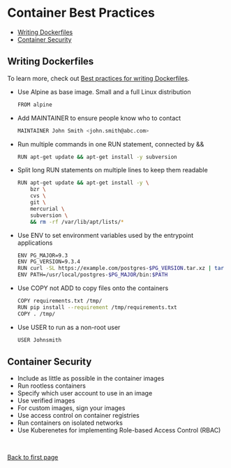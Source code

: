 

# Container Best Practices 


- [Writing Dockerfiles](#writing-dockerfiles)
- [Container Security](#container-security)



## Writing Dockerfiles 

To learn more, check out [Best practices for writing Dockerfiles](https://docs.docker.com/develop/develop-images/dockerfile_best-practices/).

- Use Alpine as base image. Small and a full Linux distribution

    ```bash
    FROM alpine
    ```

- Add MAINTAINER to ensure people know who to contact  

    ```bash
    MAINTAINER John Smith <john.smith@abc.com>
    ```

- Run multiple commands in one RUN statement, connected by && 

    ```bash
    RUN apt-get update && apt-get install -y subversion 
    ```

- Split long RUN statements on multiple lines to keep them readable

    ```bash
    RUN apt-get update && apt-get install -y \
        bzr \
        cvs \
        git \
        mercurial \
        subversion \
        && rm -rf /var/lib/apt/lists/*
    ```

- Use ENV to set environment variables used by the entrypoint applications

    ```bash
    ENV PG_MAJOR=9.3
    ENV PG_VERSION=9.3.4
    RUN curl -SL https://example.com/postgres-$PG_VERSION.tar.xz | tar -xJC /usr/src/postgres && …
    ENV PATH=/usr/local/postgres-$PG_MAJOR/bin:$PATH
    ```

- Use COPY not ADD to copy files onto the containers 

    ```bash
    COPY requirements.txt /tmp/
    RUN pip install --requirement /tmp/requirements.txt
    COPY . /tmp/    
    ```

- Use USER to run as a non-root user

    ```bash
    USER Johnsmith  
    ```

## Container Security 

- Include as little as possible in the container images
- Run rootless containers
- Specify which user account to use in an image 
- Use verified images
- For custom images, sign your images 
- Use access control on container registries
- Run containers on isolated networks
- Use Kuberenetes for implementing Role-based Access Control (RBAC)



<br>

[Back to first page](../../README.md#docker--containers)
